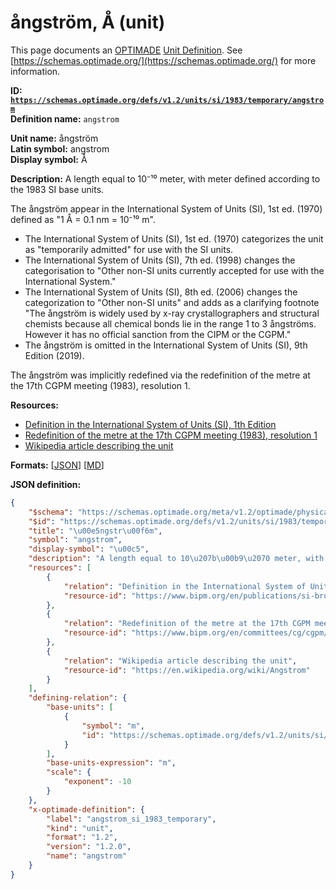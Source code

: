 # ångström, Å (unit)

This page documents an [OPTIMADE](https://www.optimade.org/) [Unit Definition](https://schemas.optimade.org/#definitions). See [https://schemas.optimade.org/](https://schemas.optimade.org/) for more information.

**ID: [`https://schemas.optimade.org/defs/v1.2/units/si/1983/temporary/angstrom`](https://schemas.optimade.org/defs/v1.2/units/si/1983/temporary/angstrom.md)**  
**Definition name:** `angstrom`

**Unit name:** ångström  
**Latin symbol:** angstrom  
**Display symbol:** Å  
  
**Description:** A length equal to 10⁻¹⁰ meter, with meter defined according to the 1983 SI base units.

The ångström appear in the International System of Units (SI), 1st ed. (1970) defined as "1 Å = 0.1 nm = 10⁻¹⁰ m".

- The International System of Units (SI), 1st ed. (1970) categorizes the unit as "temporarily admitted" for use with the SI units.
- The International System of Units (SI), 7th ed. (1998) changes the categorisation to "Other non-SI units currently accepted for use with the International System."
- The International System of Units (SI), 8th ed. (2006) changes the categorization to "Other non-SI units" and adds as a clarifying footnote "The ångström is widely used by x-ray crystallographers and structural chemists because all chemical bonds lie in the range 1 to 3 ångströms. However it has no official sanction from the CIPM or the CGPM."
- The ångström is omitted in the International System of Units (SI), 9th Edition (2019).

The ångström was implicitly redefined via the redefinition of the metre at the 17th CGPM meeting (1983), resolution 1.

**Resources:**

- [Definition in the International System of Units (SI), 1th Edition](https://www.bipm.org/en/publications/si-brochure)
- [Redefinition of the metre at the 17th CGPM meeting (1983), resolution 1](https://www.bipm.org/en/committees/cg/cgpm/17-1983/resolution-1)
- [Wikipedia article describing the unit](https://en.wikipedia.org/wiki/Angstrom)


**Formats:** [[JSON](angstrom.json)] [[MD](angstrom.md)]

**JSON definition:**

``` json
{
    "$schema": "https://schemas.optimade.org/meta/v1.2/optimade/physical_unit_definition.md",
    "$id": "https://schemas.optimade.org/defs/v1.2/units/si/1983/temporary/angstrom",
    "title": "\u00e5ngstr\u00f6m",
    "symbol": "angstrom",
    "display-symbol": "\u00c5",
    "description": "A length equal to 10\u207b\u00b9\u2070 meter, with meter defined according to the 1983 SI base units.\n\nThe \u00e5ngstr\u00f6m appear in the International System of Units (SI), 1st ed. (1970) defined as \"1 \u00c5 = 0.1 nm = 10\u207b\u00b9\u2070 m\".\n\n- The International System of Units (SI), 1st ed. (1970) categorizes the unit as \"temporarily admitted\" for use with the SI units.\n- The International System of Units (SI), 7th ed. (1998) changes the categorisation to \"Other non-SI units currently accepted for use with the International System.\"\n- The International System of Units (SI), 8th ed. (2006) changes the categorization to \"Other non-SI units\" and adds as a clarifying footnote \"The \u00e5ngstr\u00f6m is widely used by x-ray crystallographers and structural chemists because all chemical bonds lie in the range 1 to 3 \u00e5ngstr\u00f6ms. However it has no official sanction from the CIPM or the CGPM.\"\n- The \u00e5ngstr\u00f6m is omitted in the International System of Units (SI), 9th Edition (2019).\n\nThe \u00e5ngstr\u00f6m was implicitly redefined via the redefinition of the metre at the 17th CGPM meeting (1983), resolution 1.",
    "resources": [
        {
            "relation": "Definition in the International System of Units (SI), 1th Edition",
            "resource-id": "https://www.bipm.org/en/publications/si-brochure"
        },
        {
            "relation": "Redefinition of the metre at the 17th CGPM meeting (1983), resolution 1",
            "resource-id": "https://www.bipm.org/en/committees/cg/cgpm/17-1983/resolution-1"
        },
        {
            "relation": "Wikipedia article describing the unit",
            "resource-id": "https://en.wikipedia.org/wiki/Angstrom"
        }
    ],
    "defining-relation": {
        "base-units": [
            {
                "symbol": "m",
                "id": "https://schemas.optimade.org/defs/v1.2/units/si/1983/base/metre"
            }
        ],
        "base-units-expression": "m",
        "scale": {
            "exponent": -10
        }
    },
    "x-optimade-definition": {
        "label": "angstrom_si_1983_temporary",
        "kind": "unit",
        "format": "1.2",
        "version": "1.2.0",
        "name": "angstrom"
    }
}
```